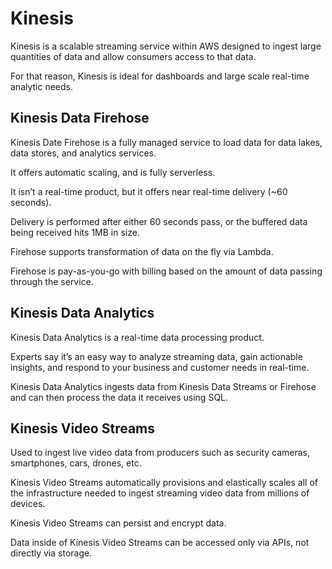 # Kinesis

Kinesis is a scalable streaming service within AWS designed to ingest large quantities of data and allow consumers access to that data.

For that reason, Kinesis is ideal for dashboards and large scale real-time analytic needs.

## Kinesis Data Firehose

Kinesis Date Firehose is a fully managed service to load data for data lakes, data stores, and analytics services.

It offers automatic scaling, and is fully serverless.

It isn’t a real-time product, but it offers near real-time delivery (~60 seconds).

Delivery is performed after either 60 seconds pass, or the buffered data being received hits 1MB in size.

Firehose supports transformation of data on the fly via Lambda.

Firehose is pay-as-you-go with billing based on the amount of data passing through the service.

## Kinesis Data Analytics

Kinesis Data Analytics is a real-time data processing product.

Experts say it’s an easy way to analyze streaming data, gain actionable insights, and respond to your business and customer needs in real-time.

Kinesis Data Analytics ingests data from Kinesis Data Streams or Firehose and can then process the data it receives using SQL.

## Kinesis Video Streams

Used to ingest live video data from producers such as security cameras, smartphones, cars, drones, etc.

Kinesis Video Streams automatically provisions and elastically scales all of the infrastructure needed to ingest streaming video data from millions of devices.

Kinesis Video Streams can persist and encrypt data.

Data inside of Kinesis Video Streams can be accessed only via APIs, not directly via storage.
